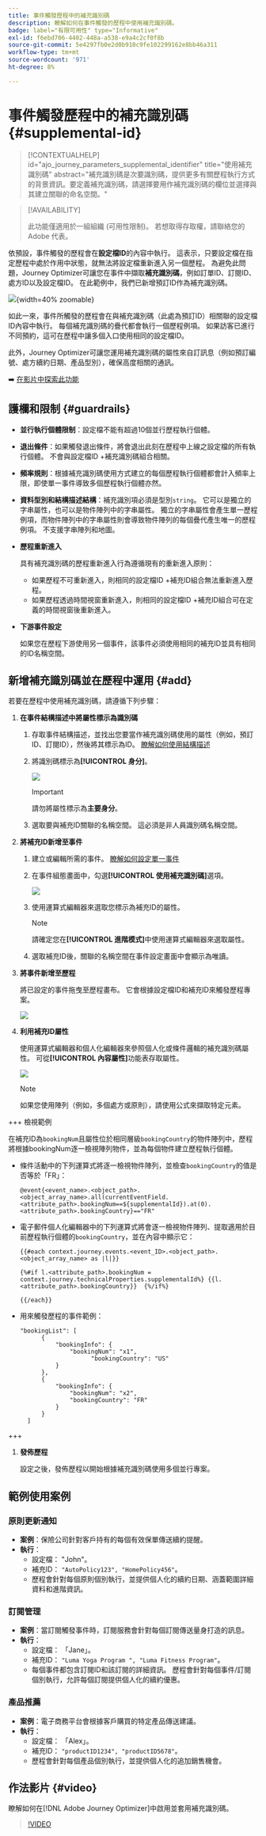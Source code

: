 ```yaml
---
title: 事件觸發歷程中的補充識別碼
description: 瞭解如何在事件觸發的歷程中使用補充識別碼。
badge: label="有限可用性" type="Informative"
exl-id: f6ebd706-4402-448a-a538-e9a4c2cf0f8b
source-git-commit: 5e4297fb0e2d0b910c9fe102299162e8bb46a311
workflow-type: tm+mt
source-wordcount: '971'
ht-degree: 8%

---
```


# 事件觸發歷程中的補充識別碼 {#supplemental-id}

>[!CONTEXTUALHELP]
>id="ajo_journey_parameters_supplemental_identifier"
>title="使用補充識別碼"
>abstract="補充識別碼是次要識別碼，提供更多有關歷程執行方式的背景資訊。要定義補充識別碼，請選擇要用作補充識別碼的欄位並選擇與其建立關聯的命名空間。"

>[!AVAILABILITY]
>
>此功能僅適用於一組組織 (可用性限制)。 若想取得存取權，請聯絡您的 Adobe 代表。

依預設，事件觸發的歷程會在&#x200B;**設定檔ID**&#x200B;的內容中執行。 這表示，只要設定檔在指定歷程中處於作用中狀態，就無法將設定檔重新進入另一個歷程。 為避免此問題，Journey Optimizer可讓您在事件中擷取&#x200B;**補充識別碼**，例如訂單ID、訂閱ID、處方ID以及設定檔ID。
在此範例中，我們已新增預訂ID作為補充識別碼。

![](assets/event-supplemental-id.png){width=40% zoomable}

如此一來，事件所觸發的歷程會在與補充識別碼（此處為預訂ID）相關聯的設定檔ID內容中執行。 每個補充識別碼的疊代都會執行一個歷程例項。 如果訪客已進行不同預約，這可在歷程中讓多個入口使用相同的設定檔ID。

此外，Journey Optimizer可讓您運用補充識別碼的屬性來自訂訊息（例如預訂編號、處方續約日期、產品型別），確保高度相關的通訊。<!--Example: A healthcare provider can send renewal reminders for each prescription in a patient's profile.-->

➡️ [在影片中探索此功能](#video)

## 護欄和限制 {#guardrails}

* **並行執行個體限制**：設定檔不能有超過10個並行歷程執行個體。

<!--* **Array depth**: Supplemental identifier objects can have a maximum depth of 3 levels (2 levels of nesting).

    +++Example

    ```
    [
    (level 1) "Atorvastatin" : {
    "description" : "used to lower cholesterol",
    "renewal_date" : "11/20/25",
    "dosage" : "10mg"
    (level 2) "ingredients" : [
    (level 3) "Atorvastatin calcium",
    "lactose monohydrate",
    "microcrystalline cellulose",
    "other" ]
    }
    ]
    ```

    +++
-->
* **退出條件**：如果觸發退出條件，將會退出此刻在歷程中上線之設定檔的所有執行個體。 不會與設定檔ID +補充識別碼組合相關。

* **頻率規則**：根據補充識別碼使用方式建立的每個歷程執行個體都會計入頻率上限，即使單一事件導致多個歷程執行個體亦然。

* **資料型別和結構描述結構**：補充識別項必須是型別`string`。 它可以是獨立的字串屬性，也可以是物件陣列中的字串屬性。 獨立的字串屬性會產生單一歷程例項，而物件陣列中的字串屬性則會導致物件陣列的每個疊代產生唯一的歷程例項。 不支援字串陣列和地圖。

* **歷程重新進入**

  具有補充識別碼的歷程重新進入行為遵循現有的重新進入原則：

   * 如果歷程不可重新進入，則相同的設定檔ID +補充ID組合無法重新進入歷程。
   * 如果歷程透過時間視窗重新進入，則相同的設定檔ID +補充ID組合可在定義的時間視窗後重新進入。

* **下游事件設定**

  如果您在歷程下游使用另一個事件，該事件必須使用相同的補充ID並具有相同的ID名稱空間。

## 新增補充識別碼並在歷程中運用 {#add}

若要在歷程中使用補充識別碼，請遵循下列步驟：

1. **在事件結構描述中將屬性標示為識別碼**

   1. 存取事件結構描述，並找出您要當作補充識別碼使用的屬性（例如，預訂ID、訂閱ID），然後將其標示為ID。 [瞭解如何使用結構描述](../data/get-started-schemas.md)

   1. 將識別碼標示為&#x200B;**[!UICONTROL 身分]**。

      ![](assets/supplemental-ID-schema.png)

      >[!IMPORTANT]
      >
      >請勿將屬性標示為&#x200B;**主要身分**。

   1. 選取要與補充ID關聯的名稱空間。 這必須是非人員識別碼名稱空間。

1. **將補充ID新增至事件**

   1. 建立或編輯所需的事件。 [瞭解如何設定單一事件](../event/about-creating.md)

   1. 在事件組態畫面中，勾選&#x200B;**[!UICONTROL 使用補充識別碼]**&#x200B;選項。

      ![](assets/supplemental-ID-event.png)

   1. 使用運算式編輯器來選取您標示為補充ID的屬性。

      >[!NOTE]
      >
      >請確定您在&#x200B;**[!UICONTROL 進階模式]**&#x200B;中使用運算式編輯器來選取屬性。

   1. 選取補充ID後，關聯的名稱空間在事件設定畫面中會顯示為唯讀。

1. **將事件新增至歷程**

   將已設定的事件拖曳至歷程畫布。 它會根據設定檔ID和補充ID來觸發歷程專案。

   ![](assets/supplemental-ID-journey.png)

1. **利用補充ID屬性**

   使用運算式編輯器和個人化編輯器來參照個人化或條件邏輯的補充識別碼屬性。 可從&#x200B;**[!UICONTROL 內容屬性]**&#x200B;功能表存取屬性。

   ![](assets/supplemental-ID-perso.png)

   >[!NOTE]
   >
   >如果您使用陣列（例如，多個處方或原則），請使用公式來擷取特定元素。

+++ 檢視範例

   在補充ID為`bookingNum`且屬性位於相同層級`bookingCountry`的物件陣列中，歷程將根據bookingNum逐一檢視陣列物件，並為每個物件建立歷程執行個體。

   * 條件活動中的下列運算式將逐一檢視物件陣列，並檢查`bookingCountry`的值是否等於「FR」：

     ```
     @event{<event_name>.<object_path>.<object_array_name>.all(currentEventField.<attribute_path>.bookingNum==${supplementalId}).at(0).<attribute_path>.bookingCountry}=="FR"
     ```

   * 電子郵件個人化編輯器中的下列運算式將會逐一檢視物件陣列、提取適用於目前歷程執行個體的`bookingCountry`，並在內容中顯示它：

     ```
     {{#each context.journey.events.<event_ID>.<object_path>.<object_array_name> as |l|}} 
     
     {%#if l.<attribute_path>.bookingNum = context.journey.technicalProperties.supplementalId%} {{l.<attribute_path>.bookingCountry}}  {%/if%}
     
     {{/each}}
     ```

   * 用來觸發歷程的事件範例：

     ```
     "bookingList": [
           {
               "bookingInfo": {
                   "bookingNum": "x1",
                         "bookingCountry": "US"
               }
           },
           {
               "bookingInfo": {
                   "bookingNum": "x2",
                   "bookingCountry": "FR"
               }
           }
       ]
     ```

+++

1. **發佈歷程**

   設定之後，發佈歷程以開始根據補充識別碼使用多個並行專案。

## 範例使用案例

### **原則更新通知**

* **案例**：保險公司針對客戶持有的每個有效保單傳送續約提醒。
* **執行**：
   * 設定檔： &quot;John&quot;。
   * 補充ID： `"AutoPolicy123", "HomePolicy456"`。
   * 歷程會針對每個原則個別執行，並提供個人化的續約日期、涵蓋範圍詳細資料和進階資訊。

### **訂閱管理**

* **案例**：當訂閱觸發事件時，訂閱服務會針對每個訂閱傳送量身打造的訊息。
* **執行**：
   * 設定檔： 「Jane」。
   * 補充ID： `"Luma Yoga Program ", "Luma Fitness Program"`。
   * 每個事件都包含訂閱ID和該訂閱的詳細資訊。 歷程會針對每個事件/訂閱個別執行，允許每個訂閱提供個人化的續約優惠。

### **產品推薦**

* **案例**：電子商務平台會根據客戶購買的特定產品傳送建議。
* **執行**：
   * 設定檔： 「Alex」。
   * 補充ID： `"productID1234", "productID5678"`。
   * 歷程會針對每個產品個別執行，並提供個人化的追加銷售機會。

## 作法影片 {#video}

瞭解如何在[!DNL Adobe Journey Optimizer]中啟用並套用補充識別碼。

>[!VIDEO](https://video.tv.adobe.com/v/3464803?quality=12&captions=chi_hant)
